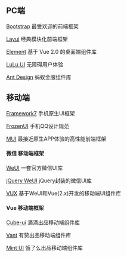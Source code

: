 
## PC端

[Bootstrap](http://www.bootcss.com/) 最受欢迎的前端框架 

[Layui](https://www.layui.com/) 经典模块化前端框架
 
[Element](http://element-cn.eleme.io/#/zh-CN) 基于 Vue 2.0 的桌面端组件库

[LuLu UI](https://l-ui.com/content/about/design.html) 无障碍用户体验 

[Ant Design](https://ant.design/index-cn) 蚂蚁金服组件库  



## 移动端

[Framework7](http://framework7.io/) 手机原生UI框架 

[FrozenUI](http://frozenui.github.io/) 手机QQ设计规范 

[MUI](http://dev.dcloud.net.cn/mui/) 最接近原生APP体验的高性能前端框架 

#### 微信 移动端框架

[WeUI](https://weui.io/#)  一套官方微信UI库

[jQuery WeUI](https://jqweui.cn/) jQuery封装的微信UI库 

[VUX](https://doc.vux.li/zh-CN/) 基于WeUI和Vue(2.x)开发的移动端UI组件库

#### Vue 移动端框架

[Cube-ui](https://didi.github.io/cube-ui/#/zh-CN/docs/introduction) 滴滴出品移动端组件库

[Vant](https://youzan.github.io/vant/#/zh-CN/intro) 有赞出品移动端组件库

[Mint UI](https://mint-ui.github.io/#!/zh-cn) 饿了么出品移动端组件库

